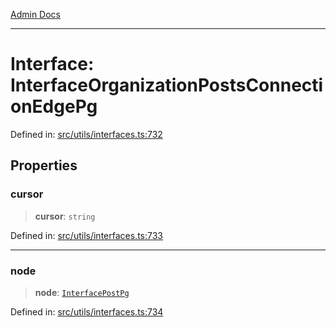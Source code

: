 [Admin Docs](/)

***

# Interface: InterfaceOrganizationPostsConnectionEdgePg

Defined in: [src/utils/interfaces.ts:732](https://github.com/PalisadoesFoundation/talawa-admin/blob/main/src/utils/interfaces.ts#L732)

## Properties

### cursor

> **cursor**: `string`

Defined in: [src/utils/interfaces.ts:733](https://github.com/PalisadoesFoundation/talawa-admin/blob/main/src/utils/interfaces.ts#L733)

***

### node

> **node**: [`InterfacePostPg`](utils\interfaces\README\interfaces\InterfacePostPg.md)

Defined in: [src/utils/interfaces.ts:734](https://github.com/PalisadoesFoundation/talawa-admin/blob/main/src/utils/interfaces.ts#L734)
